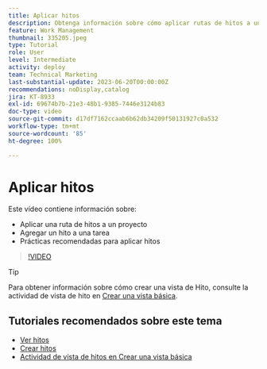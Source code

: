```yaml
---
title: Aplicar hitos
description: Obtenga información sobre cómo aplicar rutas de hitos a un proyecto y asociar tareas clave como pasos de hito dentro del proyecto.
feature: Work Management
thumbnail: 335205.jpeg
type: Tutorial
role: User
level: Intermediate
activity: deploy
team: Technical Marketing
last-substantial-update: 2023-06-20T00:00:00Z
recommendations: noDisplay,catalog
jira: KT-8933
exl-id: 69674b7b-21e3-48b1-9385-7446e3124b83
doc-type: video
source-git-commit: d17df7162ccaab6b62db34209f50131927c0a532
workflow-type: tm+mt
source-wordcount: '85'
ht-degree: 100%

---
```


# Aplicar hitos

Este vídeo contiene información sobre:

* Aplicar una ruta de hitos a un proyecto
* Agregar un hito a una tarea
* Prácticas recomendadas para aplicar hitos

>[!VIDEO](https://video.tv.adobe.com/v/335205/?quality=12&learn=on&enablevpops)

>[!TIP]
>
>Para obtener información sobre cómo crear una vista de Hito, consulte la actividad de vista de hito en [Crear una vista básica](/help/reporting/basic-reporting/create-a-basic-view.md).

## Tutoriales recomendados sobre este tema

* [Ver hitos](/help/manage-work/approval-processes-and-milestone-paths/view-milestones.md)
* [Crear hitos](/help/administration-and-setup/approval-processes-and-milestone-paths/creating-milestones.md)
* [Actividad de vista de hitos en Crear una vista básica](/help/reporting/basic-reporting/create-a-basic-view.md)
